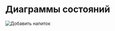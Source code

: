 # Диаграммы состояний

![Добавить напиток ](https://github.com/oooNAKooo/Test_README/blob/main/documentation/Images/Diagrams/State.png)
